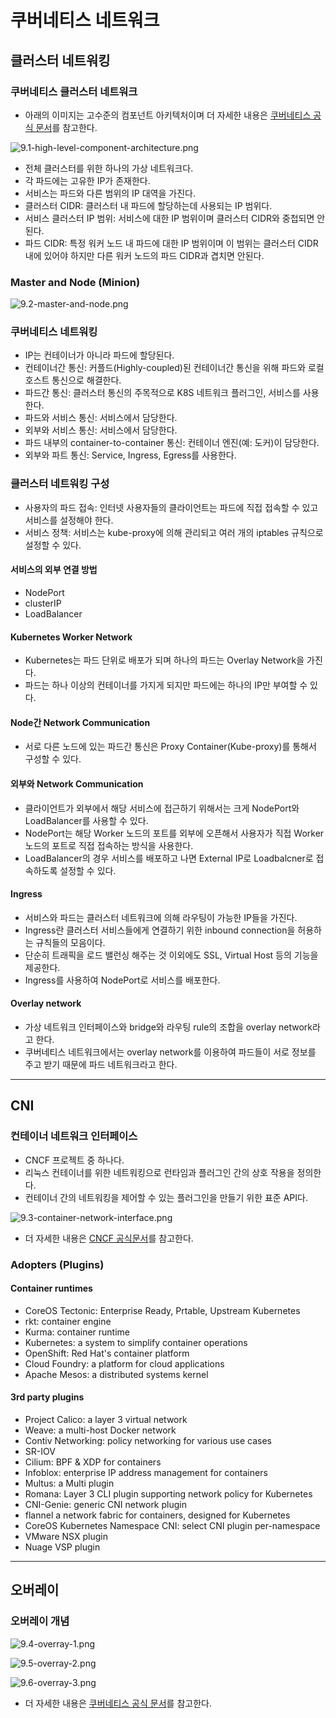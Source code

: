 # 쿠버네티스 네트워크

## 클러스터 네트워킹

### 쿠버네티스 클러스터 네트워크

- 아래의 이미지는 고수준의 컴포넌트 아키텍처이며 더 자세한 내용은 [쿠버네티스 공식 문서](https://kubernetes.io)를 참고한다.

![9.1-high-level-component-architecture.png](images%2F9.1-high-level-component-architecture.png)

- 전체 클러스터를 위한 하나의 가상 네트워크다.
- 각 파드에는 고유한 IP가 존재한다.
- 서비스는 파드와 다른 범위의 IP 대역을 가진다.
- 클러스터 CIDR: 클러스터 내 파드에 할당하는데 사용되는 IP 범위다.
- 서비스 클러스터 IP 범위: 서비스에 대한 IP 범위이며 클러스터 CIDR와 중첩되면 안된다.
- 파드 CIDR: 특정 워커 노드 내 파드에 대한 IP 범위이며 이 범위는 클러스터 CIDR 내에 있어야 하지만 다른 워커 노드의 파드 CIDR과 겹치면 안된다.

### Master and Node (Minion)

![9.2-master-and-node.png](images%2F9.2-master-and-node.png)

### 쿠버네티스 네트워킹

- IP는 컨테이너가 아니라 파드에 할당된다.
- 컨테이너간 통신: 커플드(Highly-coupled)된 컨테이너간 통신을 위해 파드와 로컬 호스트 통신으로 해결한다.
- 파드간 통신: 클러스터 통신의 주목적으로 K8S 네트워크 플러그인, 서비스를 사용한다.
- 파드와 서비스 통신: 서비스에서 담당한다.
- 외부와 서비스 통신: 서비스에서 담당한다.
- 파드 내부의 container-to-container 통신: 컨테이너 엔진(예: 도커)이 담당한다.
- 외부와 파트 통신: Service, Ingress, Egress를 사용한다.

### 클러스터 네트워킹 구성

- 사용자의 파드 접속: 인터넷 사용자들의 클라이언트는 파드에 직접 접속할 수 있고 서비스를 설정해야 한다.
- 서비스 정책: 서비스는 kube-proxy에 의해 관리되고 여러 개의 iptables 규칙으로 설정할 수 있다.

#### 서비스의 외부 연결 방법

- NodePort
- clusterIP
- LoadBalancer

#### Kubernetes Worker Network

- Kubernetes는 파드 단위로 배포가 되며 하나의 파드는 Overlay Network을 가진다.
- 파드는 하나 이상의 컨테이너를 가지게 되지만 파드에는 하나의 IP만 부여할 수 있다.

#### Node간 Network Communication

- 서로 다른 노드에 있는 파드간 통신은 Proxy Container(Kube-proxy)를 통해서 구성할 수 있다.

#### 외부와 Network Communication

- 클라이언트가 외부에서 해당 서비스에 접근하기 위해서는 크게 NodePort와 LoadBalancer를 사용할 수 있다.
- NodePort는 해당 Worker 노드의 포트를 외부에 오픈해서 사용자가 직접 Worker 노드의 포트로 직접 접속하는 방식을 사용한다.
- LoadBalancer의 경우 서비스를 배포하고 나면 External IP로 Loadbalcner로 접속하도록 설정할 수 있다.

#### Ingress

- 서비스와 파드는 클러스터 네트워크에 의해 라우팅이 가능한 IP들을 가진다.
- Ingress란 클러스터 서비스들에게 연결하기 위한 inbound connection을 허용하는 규칙들의 모음이다.
- 단순히 트래픽을 로드 밸런싱 해주는 것 이외에도 SSL, Virtual Host 등의 기능을 제공한다.
- Ingress를 사용하여 NodePort로 서비스를 배포한다.

#### Overlay network

- 가상 네트워크 인터페이스와 bridge와 라우팅 rule의 조합을 overlay network라고 한다.
- 쿠버네티스 네트워크에서는 overlay network를 이용하여 파드들이 서로 정보를 주고 받기 때문에 파드 네트워크라고 한다.

---

## CNI

### 컨테이너 네트워크 인터페이스

- CNCF 프로젝트 중 하나다.
- 리눅스 컨테이너를 위한 네트워킹으로 런타임과 플러그인 간의 상호 작용을 정의한다.
- 컨테이너 간의 네트워킹을 제어할 수 있는 플러그인을 만들기 위한 표준 API다.

![9.3-container-network-interface.png](images%2F9.3-container-network-interface.png)

- 더 자세한 내용은 [CNCF 공식문서](www.cncf.io)를 참고한다.

### Adopters (Plugins)

#### Container runtimes

- CoreOS Tectonic: Enterprise Ready, Prtable, Upstream Kubernetes
- rkt: container engine
- Kurma: container runtime
- Kubernetes: a system to simplify container operations
- OpenShift: Red Hat's container platform
- Cloud Foundry: a platform for cloud applications
- Apache Mesos: a distributed systems kernel

#### 3rd party plugins

- Project Calico: a layer 3 virtual network
- Weave: a multi-host Docker network
- Contiv Networking: policy networking for various use cases
- SR-IOV
- Cilium: BPF & XDP for containers
- Infoblox: enterprise IP address management for containers
- Multus: a Multi plugin
- Romana: Layer 3 CLI plugin supporting network policy for Kubernetes
- CNI-Genie: generic CNI network plugin
- flannel a network fabric for containers, designed for Kubernetes
- CoreOS Kubernetes Namespace CNI: select CNI plugin per-namespace
- VMware NSX plugin
- Nuage VSP plugin

---

## 오버레이

### 오버레이 개념

![9.4-overray-1.png](images%2F9.4-overray-1.png)

![9.5-overray-2.png](images%2F9.5-overray-2.png)

![9.6-overray-3.png](images%2F9.6-overray-3.png)

- 더 자세한 내용은 [쿠버네티스 공식 문서](kubernetes.io)를 참고한다.